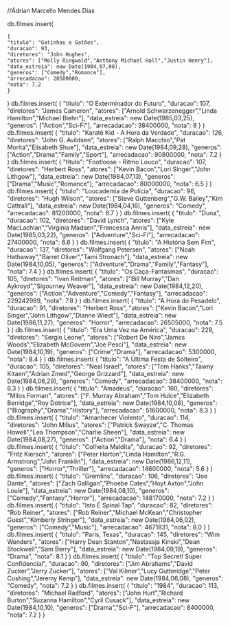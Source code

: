 //Ádrian Marcello Mendes Dias

db.filmes.insert(

	{
	"titulo": "Gatinhas e Gatões",
	"duracao": 93,
	"diretores": "John Hughes",
	"atores": ["Molly Ringwald","Anthony Michael Hall","Justin Henry"],
	"data_estreia": new Date(1984,07,08),
	"generos": ["Comedy","Romance"],
	"arrecadacao": 20500000,
	"nota": 7.2
	}
)
db.filmes.insert(
	{
	"titulo": "O Exterminador do Futuro",
	"duracao": 107,
	"diretores": "James Cameron",
	"atores": ["Arnold Schwarzenegger","Linda Hamilton","Michael Biehn"],
	"data_estreia": new Date(1985,03,25),
	"generos": ["Action","Sci-Fi"],
	"arrecadacao": 38400000,
	"nota": 8
	}
	)
	db.filmes.insert(
	{
	"titulo": "Karatê Kid - A Hora da Verdade",
	"duracao": 126,
	"diretores": "John G. Avildsen",
	"atores": ["Ralph Macchio","Pat Morita","Elisabeth Shue"],
	"data_estreia": new Date(1984,09,28),
	"generos": ["Action","Drama","Family","Sport"],
	"arrecadacao": 90800000,
	"nota": 7.2
	}
	)
	db.filmes.insert(
	{
	"titulo": "Footloose - Ritmo Louco",
	"duracao": 107,
	"diretores": "Herbert Ross",
	"atores": ["Kevin Bacon","Lori Singer","John Lithgow"],
	"data_estreia": new Date(1984,07,13),
	"generos": ["Drama","Music","Romance"],
	"arrecadacao": 80000000,
	"nota": 6.5
	}
	)
	db.filmes.insert(
	{
	"titulo": "Loucademia de Polícia",
	"duracao": 96,
	"diretores": "Hugh Wilson",
	"atores": ["Steve Guttenberg","G.W. Bailey","Kim Cattrall"],
	"data_estreia": new Date(1984,04,16),
	"generos": "Comedy",
	"arrecadacao": 81200000,
	"nota": 6.7
	}
	)
	db.filmes.insert(
	{
	"titulo": "Duna",
	"duracao": 102,
	"diretores": "David Lynch",
	"atores": ["Kyle MacLachlan","Virginia Madsen","Francesca Annis"],
	"data_estreia": new Date(1985,03,22),
	"generos": ["Adventure","Sci-Fi"],
	"arrecadacao": 27400000,
	"nota": 6.6
	}
	)
	db.filmes.insert(
	{
	"titulo": "A História Sem Fim",
	"duracao": 137,
	"diretores": "Wolfgang Petersen",
	"atores": ["Noah Hathaway","Barret Oliver","Tami Stronach"],
	"data_estreia": new Date(1984,10,05),
	"generos": ["Adventure","Drama","Family","Fantasy"],
	"nota": 7.4
	}
	)
	db.filmes.insert(
	{
	"titulo": "Os Caça-Fantasmas",
	"duracao": 105,
	"diretores": "Ivan Reitman",
	"atores": ["Bill Murray","Dan Aykroyd","Sigourney Weaver"],
	"data_estreia": new Date(1984,12,20),
	"generos": ["Action","Adventure","Comedy","Fantasy"],
	"arrecadacao":  229242989,
	"nota": 7.8
	}
	)
	db.filmes.insert(
	{
	"titulo": "A Hora do Pesadelo",
	"duracao": 91,
	"diretores": "Herbert Ross",
	"atores": ["Kevin Bacon","Lori Singer","John Lithgow","Dianne Wiest"],
	"data_estreia": new Date(1986,11,27),
	"generos": "Horror",
	"arrecadacao":  26505000,
	"nota": 7.5
	}
	)
	db.filmes.insert(
	{
	"titulo": "Era Uma Vez na América",
	"duracao": 229,
	"diretores": "Sergio Leone",
	"atores": ["Robert De Niro","James Woods","Elizabeth McGovern","Joe Pesci"],
	"data_estreia": new Date(1984,10,19),
	"generos": ["Crime","Drama"],
	"arrecadacao":  5300000,
	"nota": 8.4
	}
	)
	db.filmes.insert(
	{
	"titulo": "A Última Festa de Solteiro",
	"duracao": 105,
	"diretores": "Neal Israel",
	"atores": ["Tom Hanks","Tawny Kitaen","Adrian Zmed","George Grizzard"],
	"data_estreia": new Date(1984,06,29),
	"generos": "Comedy",
	"arrecadacao":  38400000,
	"nota": 6.3
	}
	)
	db.filmes.insert(
	{
	"titulo": "Amadeus",
	"duracao": 160,
	"diretores": "Milos Forman",
	"atores": ["F. Murray Abraham","Tom Hulce","Elizabeth Berridge","Roy Dotrice"],
	"data_estreia": new Date(1984,10,08),
	"generos": ["Biography","Drama","History"],
	"arrecadacao":  51600000,
	"nota": 8.3
	}
	)
	db.filmes.insert(
	{
	"titulo": "Amanhecer Violento",
	"duracao": 114,
	"diretores": "John Milius",
	"atores": ["Patrick Swayze","C. Thomas Howell","Lea Thompson","Charlie Sheen"],
	"data_estreia": new Date(1984,08,27),
	"generos": ["Action","Drama"],
	"nota": 6.4
	}
	)
	db.filmes.insert(
	{
	"titulo": "Colheita Maldita",
	"duracao": 92,
	"diretores": "Fritz Kiersch",
	"atores": ["Peter Horton","Linda Hamilton","R.G. Armstrong","John Franklin"],
	"data_estreia": new Date(1986,12,11),
	"generos": ["Horror","Thriller"],
	"arrecadacao":  14600000,
	"nota": 5.6
	}
	)
	db.filmes.insert(
	{
	"titulo": "Gremlins",
	"duracao": 106,
	"diretores": "Joe Dante",
	"atores": ["Zach Galligan","Phoebe Cates","Hoyt Axton","John Louie"],
	"data_estreia": new Date(1984,08,10),
	"generos": ["Comedy","Fantasy","Horror"],
	"arrecadacao":  148170000,
	"nota": 7.2
	}
	)
	db.filmes.insert(
	{
	"titulo": "Isto É Spinal Tap",
	"duracao": 82,
	"diretores": "Rob Reiner",
	"atores": ["Rob Reiner","Michael McKean","Christopher Guest","Kimberly Stringer"],
	"data_estreia": new Date(1984,06,02),
	"generos": ["Comedy","Music"],
	"arrecadacao":  4671831,
	"nota": 8.0
	}
	)
	db.filmes.insert(
	{
	"titulo": "Paris, Texas",
	"duracao": 145,
	"diretores": "Wim Wenders",
	"atores": ["Harry Dean Stanton","Nastassja Kinski","Dean Stockwell","Sam Berry"],
	"data_estreia": new Date(1984,09,19),
	"generos": "Drama",
	"nota": 8.1
	}
	)
	db.filmes.insert(
	{
	"titulo": "Top Secret! Super Confidencial",
	"duracao": 90,
	"diretores": ["Jim Abrahams","David Zucker","Jerry Zucker"],
	"atores": ["Val Kilmer","Lucy Gutteridge","Peter Cushing","Jeremy Kemp"],
	"data_estreia": new Date(1984,06,08),
	"generos": "Comedy",
	"nota": 7.2
	}
	)
	db.filmes.insert(
	{
	"titulo": "1984",
	"duracao": 113,
	"diretores": "Michael Radford",
	"atores": ["John Hurt","Richard Burton","Suzanna Hamilton","Cyril Cusack"],
	"data_estreia": new Date(1984,10,10),
	"generos": ["Drama","Sci-F"],
	"arrecadacao":  8400000,
	"nota": 7.2
	}
)
